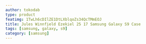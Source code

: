 ```yaml
---
author: tokodab
type: product
featimg: 1TwLh6cDIlZE1DtLXblqoZs34QcTMmEOJ
title: Jules Winnfield Ezekiel 25 17 Samsung Galaxy S9 Case
tags: [samsung, galaxy, s9]
category: [samsung]
---
```


